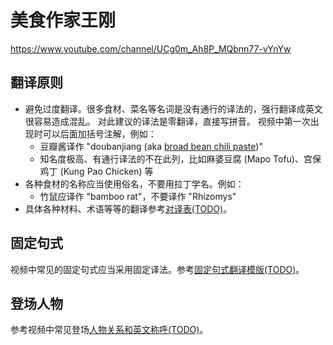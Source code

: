 # 美食作家王刚

https://www.youtube.com/channel/UCg0m_Ah8P_MQbnn77-vYnYw

## 翻译原则

- 避免过度翻译。很多食材、菜名等名词是没有通行的译法的，强行翻译成英文很容易造成混乱。
  对此建议的译法是零翻译，直接写拼音。
  视频中第一次出现时可以后面加括号注解，例如：
  - 豆瓣酱译作 "doubanjiang (aka [broad bean chili paste](https://en.wikipedia.org/wiki/Doubanjiang))"
  - 知名度极高、有通行译法的不在此列，比如麻婆豆腐 (Mapo Tofu)、宫保鸡丁 (Kung Pao Chicken) 等
- 各种食材的名称应当使用俗名，不要用拉丁学名。例如：
  - 竹鼠应译作 "bamboo rat"，不要译作 "Rhizomys"
- 具体各种材料、术语等等的翻译参考[对译表(TODO)](docs/translation-table.md)。

## 固定句式

视频中常见的固定句式应当采用固定译法。参考[固定句式翻译模版(TODO)](docs/template.md)。

## 登场人物

参考视频中常见登场[人物关系和英文称呼(TODO)](docs/characters.md)。
